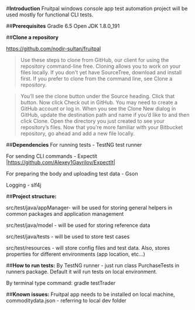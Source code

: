 #**Introduction**
Fruitpal windows console app test automation project will be used mostly for functional CLI tests.

##**Prerequisites**
Gradle 6.5
Open JDK 1.8.0_191

##**Clone a repository**

https://github.com/nodir-sultan/fruitpal
> Use these steps to clone from GitHub, our client for using the repository command-line free. 
  Cloning allows you to work on your files locally. If you don't yet have SourceTree, download and install first. If you prefer to clone from the command line, see Clone a repository.

>You’ll see the clone button under the Source heading. Click that button.
Now click Check out in GitHub. You may need to create a GitHub account or log in.
When you see the Clone New dialog in GitHub, update the destination path and name if you’d like to and then click Clone.
Open the directory you just created to see your repository’s files.
Now that you're more familiar with your Bitbucket repository, go ahead and add a new file locally. 

##**Dependencies**
For running tests - TestNG test runner

For sending CLI commands - Expectit |https://github.com/Alexey1Gavrilov/ExpectIt|

For preparing the body and uploading test data - Gson

Logging - slf4j

##**Project structure:**

src/test/java/appManager- will be used for storing general helpers in common packages and application management

src/test/java/model - will be used for storing reference data

src/test/java/tests - will be used to store test cases

src/test/resources - will store config files and test data. Also, stores properties for different environments (app location, etc…)

##**How to run tests:**
By TestNG runner - just run class PurchaseTests in runners package. Default it will run tests on local environment.

By terminal type command: gradle testTrader

##**Known issues:**
Fruitpal app needs to be installed on local machine, commoditydata.json - referring to local dev folder